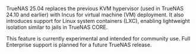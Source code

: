 &NewLine;

TrueNAS 25.04 replaces the previous KVM hypervisor (used in TrueNAS 24.10 and earlier) with Incus for virtual machine (VM) deployment.
It also introduces support for Linux system containers (LXC), enabling lightweight isolation similar to jails in TrueNAS CORE.  

This feature is currently experimental and intended for community use.
Full Enterprise support is planned for a future TrueNAS release.  
